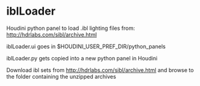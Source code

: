# iblLoader
Houdini python panel to load .ibl lighting files from: http://hdrlabs.com/sibl/archive.html

iblLoader.ui goes in $HOUDINI_USER_PREF_DIR/python_panels

iblLoader.py gets copied into a new python panel in Houdini

Download ibl sets from http://hdrlabs.com/sibl/archive.html and browse to the folder containing the unzipped archives

